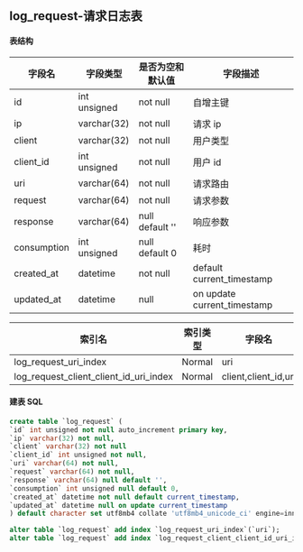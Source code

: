 ## log_request-请求日志表

#### 表结构

| 字段名      | 字段类型     | 是否为空和默认值 | 字段描述                    |
| ----------- | ------------ | ---------------- | --------------------------- |
| id          | int unsigned | not null         | 自增主键                    |
| ip          | varchar(32)  | not null         | 请求 ip                     |
| client      | varchar(32)  | not null         | 用户类型                    |
| client_id   | int unsigned | not null         | 用户 id                     |
| uri         | varchar(64)  | not null         | 请求路由                    |
| request     | varchar(64)  | not null         | 请求参数                    |
| response    | varchar(64)  | null default ''  | 响应参数                    |
| consumption | int unsigned | null default 0   | 耗时                        |
| created_at  | datetime     | not null         | default current_timestamp   |
| updated_at  | datetime     | null             | on update current_timestamp |

| 索引名                                 | 索引类型 | 字段名               |
| -------------------------------------- | -------- | -------------------- |
| log_request_uri_index                  | Normal   | uri                  |
| log_request_client_client_id_uri_index | Normal   | client,client_id,uri |

#### 建表 SQL

```sql
create table `log_request` (
`id` int unsigned not null auto_increment primary key,
`ip` varchar(32) not null,
`client` varchar(32) not null
`client_id` int unsigned not null,
`uri` varchar(64) not null,
`request` varchar(64) not null,
`response` varchar(64) null default '',
`consumption` int unsigned null default 0,
`created_at` datetime not null default current_timestamp,
`updated_at` datetime null on update current_timestamp
) default character set utf8mb4 collate 'utf8mb4_unicode_ci' engine=innodb;

alter table `log_request` add index `log_request_uri_index`(`uri`);
alter table `log_request` add index `log_request_client_client_id_uri_index`(`client`, `client_id`, `uri`);
```

